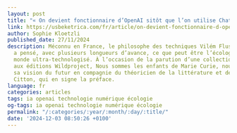 ```yaml
---
layout: post
title: "« On devient fonctionnaire d’OpenAI sitôt que l’on utilise ChatGPT »"
link: https://usbeketrica.com/fr/article/on-devient-fonctionnaire-d-openai-sitot-que-l-on-utilise-chatgpt
author: Sophie Kloetzli
published_date: 27/11/2024
description: Méconnu en France, le philosophe des techniques Vilém Flusser (1920–1991)
  a pensé, avec plusieurs longueurs d’avance, ce que peut être l’écologie dans un
  monde ultra-technologisé. À l’occasion de la parution d’une collection de ses textes
  aux éditions Wildproject, Nous sommes les enfants de Marie Curie, nous avons décortiqué
  sa vision du futur en compagnie du théoricien de la littérature et des médias Yves
  Citton, qui en signe la préface.
language: fr
categories: articles
tags: ia openai technologie numérique écologie
og-tags: ia openai technologie numérique écologie
permalink: "/:categories/:year/:month/:day/:title/"
date: '2024-12-03 08:50:26 +0100'
---
```

